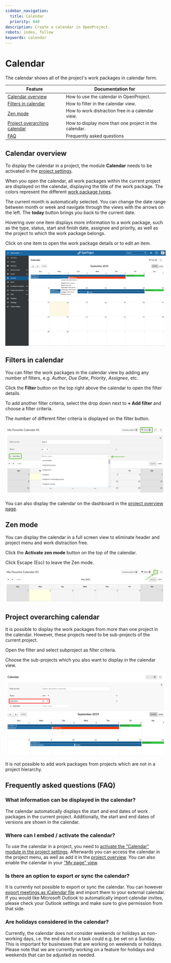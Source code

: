 ```yaml
---
sidebar_navigation:
  title: Calendar
  priority: 840
description: Create a calendar in OpenProject.
robots: index, follow
keywords: calendar
---
```


# Calendar

The calendar shows all of the project's work packages in calendar form.

| Feature                                                      | Documentation for                                     |
| ------------------------------------------------------------ | ----------------------------------------------------- |
| [Calendar overview](#calendar-overview)                      | How to use the calendar in OpenProject.               |
| [Filters in calendar](#filters-in-calendar)                  | How to filter in the calendar view.                   |
| [Zen mode](#zen-mode)                                        | How to work distraction free in a calendar view.      |
| [Project overarching calendar](#project-overarching-calendar) | How to display more than one project in the calendar. |
| [FAQ](#frequently-asked-questions-faq)                       | Frequently asked questions                            |

## Calendar overview

To display the calendar in a project, the module **Calendar** needs to be activated in the [project settings](../projects/#activate-modules).

When you open the calendar, all work packages within the current project are displayed on the calendar, displaying the title of the work package. The colors represent the different [work package types](../../system-admin-guide/#work-package-types).

The current month is automatically selected. You can change the  date range between month or week and navigate through the views with the arrows on the left. The **today** button brings you back to the current date.

Hovering over one item displays more information to a work package, such as the type, status, start and finish date, assignee and priority, as well as the project to which the work package belongs.

Click on one item to open the work package details or to edit an item.

![calendar](1568639577828.png)

## Filters in calendar

You can filter the work packages in the calendar view by adding any number of filters, e.g. *Author*, *Due Date*, *Priority*, *Assignee*, etc.

Click the **Filter** button on the top right above the calendar to open the filter details.

To add another filter criteria, select the drop down next to **+ Add filter** and choose a filter criteria.

The number of different filter criteria is displayed on the filter button.

![filter-calendar](filter-calendar.png)

You can also display the calendar on the dashboard in the [project overview page](#project-overview).

## Zen mode

You can display the calendar in a full screen view to eliminate header and project menu and work distraction free.

Click the **Activate zen mode** button on the top of the calendar.

Click Escape (Esc) to leave the Zen mode.

![zen-calendar](zen-calendar.png)

## Project overarching calendar

It is possible to display the work packages from more than one project in the calendar. However, these projects need to be sub-projects of the current project.

Open the filter and select subproject as filter criteria.

Choose the sub-projects which you also want to display in the calendar view.

![subproject-calendar](subproject-calendar.png)

It is not possible to add work packages from projects which are not in a project hierarchy.



## Frequently asked questions (FAQ)

### What information can be displayed in the calendar?

The calendar automatically displays the start and end dates of work  packages in the current project. Additionally, the start and end dates of versions are shown in the calendar.

### Where can I embed / activate the calendar?

To use the calendar in a project, you need to [activate the "Calendar" module in the project settings](..//projects/project-settings/modules/#enable-modules-in-a-project). Afterwards you can access the calendar in the project menu, as well as add it in the [project overview](../project-overview/#add-a-widget-to-the-project-overview). You can also enable the calendar in your ["My page" view](../../getting-started/my-page/#add-widgets).

### Is there an option to export or sync the calendar?

It is currently not possible to export or sync the calendar. You can however [export meetings as iCalendar file](#meetings) and import them to your external calendar. If you would like Microsoft Outlook to automatically import calendar invites, please check your Outlook settings and make sure to give permission from that side.

### Are holidays considered in the calendar?

Currently, the calendar does not consider weekends or holidays as non-working days, i.e. the end date for a task could e.g. be set on a Sunday. This is important for businesses that are working on weekends or holidays. Please note that we are currently working on a feature for holidays and weekends that can be adjusted as needed.
